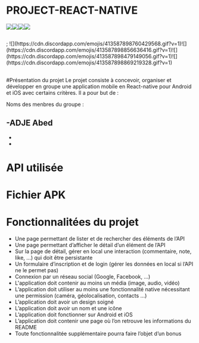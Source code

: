 # PROJECT-REACT-NATIVE


![](https://cdn.discordapp.com/emojis/413587898760429568.gif?v=1)![](https://cdn.discordapp.com/emojis/413587898856636416.gif?v=1)![](https://cdn.discordapp.com/emojis/413587898479149056.gif?v=1)![](https://cdn.discordapp.com/emojis/413587898869219328.gif?v=1)
<h2 align="center"></h2> ; ![](https://cdn.discordapp.com/emojis/413587898760429568.gif?v=1)![](https://cdn.discordapp.com/emojis/413587898856636416.gif?v=1)![](https://cdn.discordapp.com/emojis/413587898479149056.gif?v=1)![](https://cdn.discordapp.com/emojis/413587898869219328.gif?v=1)
<h2 align="center"></h2>

#Présentation du projet
Le projet consiste à concevoir, organiser et développer en groupe une application mobile en React-native pour Android et iOS avec certains critères.
Il a pour but de : 



Noms des menbres du groupe :

-ADJE Abed 
-
-
-


# API utilisée

# Fichier APK


# Fonctionnalitées du projet



- Une page permettant de lister et de rechercher des éléments de l’API
- Une page permettant d’afficher le détail d’un élément de l’API
- Sur la page de détail, gérer en local une interaction (commentaire, note, like, ...) qui doit être
persistante
- Un formulaire d’inscription et de login (gérer les données en local si l’API ne le permet pas)
- Connexion par un réseau social (Google, Facebook, ...)
- L'application doit contenir au moins un média (image, audio, vidéo)
- L’application doit utiliser au moins une fonctionnalité native nécessitant une permission
(caméra, géolocalisation, contacts ...)
- L’application doit avoir un design soigné
- L’application doit avoir un nom et une icône
- L’application doit fonctionner sur Android et iOS
- L’application doit contenir une page où l’on retrouve les informations du README
- Toute fonctionnalitée supplémentaire pourra faire l’objet d’un bonus



